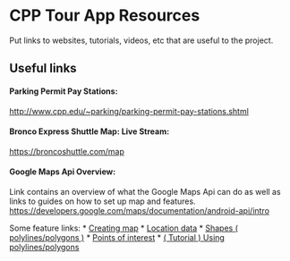 # CPP Tour App Resources
Put links to websites, tutorials, videos, etc that are useful to the project.

## Useful links
#### Parking Permit Pay Stations:
http://www.cpp.edu/~parking/parking-permit-pay-stations.shtml

#### Bronco Express Shuttle Map: Live Stream:
https://broncoshuttle.com/map

#### Google Maps Api Overview:
Link contains an overview of what the Google Maps Api can do as well as links to guides on how to set up map and features.
https://developers.google.com/maps/documentation/android-api/intro

Some feature links:
	* [Creating map]( https://developers.google.com/maps/documentation/android-api/map )
	* [Location data]( https://developers.google.com/maps/documentation/android-api/location )
	* [Shapes ( polylines/polygons )]( https://developers.google.com/maps/documentation/android-api/shapes )
	* [Points of interest]( https://developers.google.com/maps/documentation/android-api/poi )
	* [( Tutorial ) Using polylines/polygons]( https://developers.google.com/maps/documentation/android-api/polygon-tutorial )
